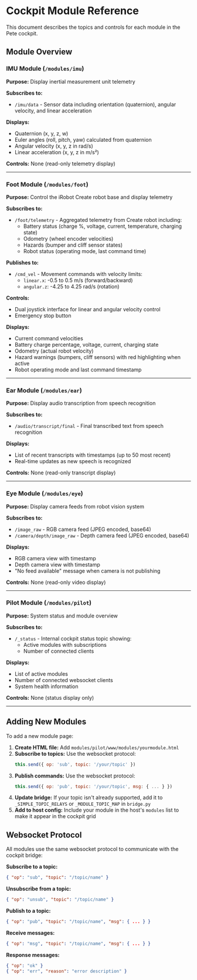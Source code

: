 # Cockpit Module Reference

This document describes the topics and controls for each module in the Pete cockpit.

## Module Overview

### IMU Module (`/modules/imu`)
**Purpose:** Display inertial measurement unit telemetry

**Subscribes to:**
- `/imu/data` - Sensor data including orientation (quaternion), angular velocity, and linear acceleration

**Displays:**
- Quaternion (x, y, z, w)
- Euler angles (roll, pitch, yaw) calculated from quaternion
- Angular velocity (x, y, z in rad/s)
- Linear acceleration (x, y, z in m/s²)

**Controls:** None (read-only telemetry display)

---

### Foot Module (`/modules/foot`)
**Purpose:** Control the iRobot Create robot base and display telemetry

**Subscribes to:**
- `/foot/telemetry` - Aggregated telemetry from Create robot including:
  - Battery status (charge %, voltage, current, temperature, charging state)
  - Odometry (wheel encoder velocities)
  - Hazards (bumper and cliff sensor states)
  - Robot status (operating mode, last command time)

**Publishes to:**
- `/cmd_vel` - Movement commands with velocity limits:
  - `linear.x`: -0.5 to 0.5 m/s (forward/backward)
  - `angular.z`: -4.25 to 4.25 rad/s (rotation)

**Controls:**
- Dual joystick interface for linear and angular velocity control
- Emergency stop button

**Displays:**
- Current command velocities
- Battery charge percentage, voltage, current, charging state
- Odometry (actual robot velocity)
- Hazard warnings (bumpers, cliff sensors) with red highlighting when active
- Robot operating mode and last command timestamp

---

### Ear Module (`/modules/ear`)
**Purpose:** Display audio transcription from speech recognition

**Subscribes to:**
- `/audio/transcript/final` - Final transcribed text from speech recognition

**Displays:**
- List of recent transcripts with timestamps (up to 50 most recent)
- Real-time updates as new speech is recognized

**Controls:** None (read-only transcript display)

---

### Eye Module (`/modules/eye`)
**Purpose:** Display camera feeds from robot vision system

**Subscribes to:**
- `/image_raw` - RGB camera feed (JPEG encoded, base64)
- `/camera/depth/image_raw` - Depth camera feed (JPEG encoded, base64)

**Displays:**
- RGB camera view with timestamp
- Depth camera view with timestamp
- "No feed available" message when camera is not publishing

**Controls:** None (read-only video display)

---

### Pilot Module (`/modules/pilot`)
**Purpose:** System status and module overview

**Subscribes to:**
- `/_status` - Internal cockpit status topic showing:
  - Active modules with subscriptions
  - Number of connected clients

**Displays:**
- List of active modules
- Number of connected websocket clients
- System health information

**Controls:** None (status display only)

---

## Adding New Modules

To add a new module page:

1. **Create HTML file:** Add `modules/pilot/www/modules/yourmodule.html`
2. **Subscribe to topics:** Use the websocket protocol:
   ```javascript
   this.send({ op: 'sub', topic: '/your/topic' })
   ```
3. **Publish commands:** Use the websocket protocol:
   ```javascript
   this.send({ op: 'pub', topic: '/your/topic', msg: { ... } })
   ```
4. **Update bridge:** If your topic isn't already supported, add it to `_SIMPLE_TOPIC_RELAYS` or `_MODULE_TOPIC_MAP` in `bridge.py`
5. **Add to host config:** Include your module in the host's `modules` list to make it appear in the cockpit grid

## Websocket Protocol

All modules use the same websocket protocol to communicate with the cockpit bridge:

**Subscribe to a topic:**
```json
{ "op": "sub", "topic": "/topic/name" }
```

**Unsubscribe from a topic:**
```json
{ "op": "unsub", "topic": "/topic/name" }
```

**Publish to a topic:**
```json
{ "op": "pub", "topic": "/topic/name", "msg": { ... } }
```

**Receive messages:**
```json
{ "op": "msg", "topic": "/topic/name", "msg": { ... } }
```

**Response messages:**
```json
{ "op": "ok" }
{ "op": "err", "reason": "error description" }
```

